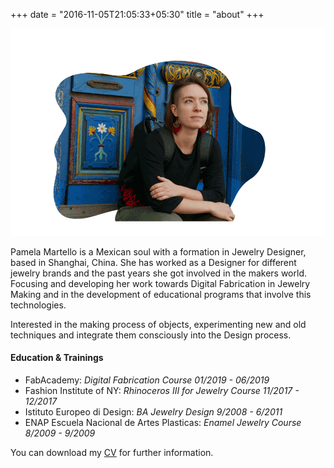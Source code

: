 +++
date = "2016-11-05T21:05:33+05:30"
title = "about"
+++

![Pame profile pic][1]

Pamela Martello is a Mexican soul with a formation in Jewelry Designer, based in Shanghai, China.
She has worked as a Designer for different jewelry brands and the past years she got involved in the makers world. Focusing and developing her work towards Digital Fabrication in Jewelry Making and in the development of educational programs that involve this technologies.

Interested in the making process of objects, experimenting new and old techniques and integrate them consciously into the Design process.

#### Education & Trainings

* FabAcademy: *Digital Fabrication Course 01/2019 - 06/2019*
* Fashion Institute of NY: *Rhinoceros III for Jewelry Course 11/2017 - 12/2017*
* Istituto Europeo di Design: *BA Jewelry Design 9/2008 - 6/2011*
* ENAP Escuela Nacional de Artes Plasticas: *Enamel Jewelry Course 8/2009 - 9/2009*

You can download my [CV](/img/CV/PamelaMartello-CV.pdf) for further information.

[1]: /img/aboutv3.gif
